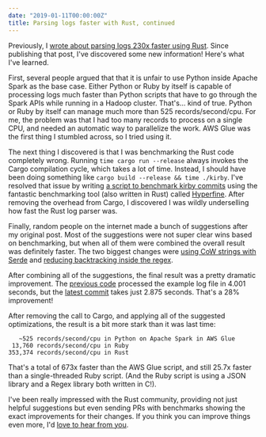 ```yaml
---
date: "2019-01-11T00:00:00Z"
title: Parsing logs faster with Rust, continued
---
```


Previously, I [wrote about parsing logs 230x faster using Rust](/2018/10/25/parsing-logs-230x-faster-with-rust/). Since publishing that post, I've discovered some new information! Here's what I've learned.

First, several people argued that that it is unfair to use Python inside Apache Spark as the base case. Either Python or Ruby by itself is capable of processing logs much faster than Python scripts that have to go through the Spark APIs while running in a Hadoop cluster. That's... kind of true. Python or Ruby by itself can manage much more than 525 records/second/cpu. For me, the problem was that I had too many records to process on a single CPU, and needed an automatic way to parallelize the work. AWS Glue was the first thing I stumbled across, so I tried using it.

The next thing I discovered is that I was benchmarking the Rust code completely wrong. Running `time cargo run --release` always invokes the Cargo compilation cycle, which takes a lot of time. Instead, I should have been doing something like `cargo build --release && time ./kirby`. I've resolved that issue by writing [a script to benchmark kirby commits](https://github.com/rubytogether/kirby/blob/main/bin/bench) using the fantastic benchmarking tool (also written in Rust) called [Hyperfine](https://github.com/sharkdp/hyperfine). After removing the overhead from Cargo, I discovered I was wildly underselling how fast the Rust log parser was.

Finally, random people on the internet made a bunch of suggestions after my original post. Most of the suggestions were not super clear wins based on benchmarking, but when all of them were combined the overall result was definitely faster. The two biggest changes were [using CoW strings with Serde](https://github.com/rubytogether/kirby/pull/6) and [reducing backtracking inside the regex](https://github.com/rubytogether/kirby/pull/4).

After combining all of the suggestions, the final result was a pretty dramatic improvement. The [previous code](https://github.com/rubytogether/kirby/commit/2cabdd4cad0038d1bdbb029bf4ded689cfa4e8c2) processed the example log file in 4.001 seconds, but the [latest commit](https://github.com/rubytogether/kirby/commit/1571ff116c4920bea596186b3f1cbbb397af548e) takes just 2.875 seconds. That's a 28% improvement!

After removing the call to Cargo, and applying all of the suggested optimizations, the result is a bit more stark than it was last time:

```
   ~525 records/second/cpu in Python on Apache Spark in AWS Glue
 13,760 records/second/cpu in Ruby
353,374 records/second/cpu in Rust
```

That's a total of 673x faster than the AWS Glue script, and still 25.7x faster than a single-threaded Ruby script. (And the Ruby script is using a JSON library and a Regex library both written in C!).

I've been really impressed with the Rust community, providing not just helpful suggestions but even sending PRs with benchmarks showing the exact improvements for their changes. If you think you can improve things even more, I'd [love to hear from you](https://github.com/rubytogether/kirby/issues/new).

